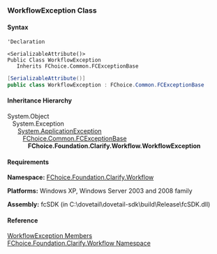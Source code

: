 ﻿### WorkflowException Class

#### Syntax

```vbnet
'Declaration

<SerializableAttribute()>
Public Class WorkflowException 
   Inherits FChoice.Common.FCExceptionBase
```

```csharp
[SerializableAttribute()]
public class WorkflowException : FChoice.Common.FCExceptionBase
```

#### Inheritance Hierarchy

System.Object  
   System.Exception  
      [System.ApplicationException](#)  
         [FChoice.Common.FCExceptionBase](FChoice.Common~FChoice.Common.FCExceptionBase.md)  
            **FChoice.Foundation.Clarify.Workflow.WorkflowException**  

#### Requirements

**Namespace:** [FChoice.Foundation.Clarify.Workflow](fcSDK~FChoice.Foundation.Clarify.Workflow_namespace.md)

**Platforms:** Windows XP, Windows Server 2003 and 2008 family

**Assembly:** fcSDK (in C:\\dovetail\\dovetail-sdk\\build\\Release\\fcSDK.dll)

#### Reference

[WorkflowException Members](fcSDK~FChoice.Foundation.Clarify.Workflow.WorkflowException_members.md)  
[FChoice.Foundation.Clarify.Workflow Namespace](fcSDK~FChoice.Foundation.Clarify.Workflow_namespace.md)